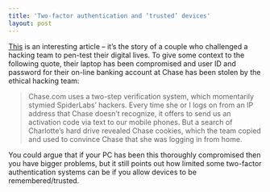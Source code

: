 ```yaml
---
title: 'Two-factor authentication and ‘trusted’ devices'
layout: post
---
```


[This][1] is an interesting article – it’s the story of a couple who challenged a hacking team to pen-test their digital lives. To give some context to the following quote, their laptop has been compromised and user ID and password for their on-line banking account at Chase has been stolen by the ethical hacking team:

> Chase.com uses a two-step verification system, which momentarily stymied SpiderLabs’ hackers. Every time she or I logs on from an IP address that Chase doesn’t recognize, it offers to send us an activation code via text to our mobile phones. But a search of Charlotte’s hard drive revealed Chase cookies, which the team copied and used to convince Chase that she was logging in from home.

You could argue that if your PC has been this thoroughly compromised then you have bigger problems, but it still points out how limited some two-factor authentication systems can be if you allow devices to be remembered/trusted.

[1]: http://pandodaily.com/2013/10/26/i-challenged-hackers-to-investigate-me-and-what-they-found-out-is-chilling/ 'I challenged hackers to investigate me and what they found out is chilling - PandoDaily'